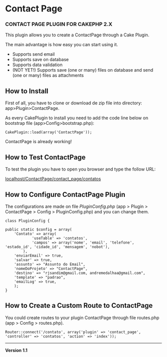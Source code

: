 # Contact Page

### CONTACT PAGE PLUGIN FOR CAKEPHP 2.X

This plugin allows you to create a ContactPage through a Cake Plugin.

The main advantage is how easy you can start using it. 

- Supports send email
- Supports save on database
- Supports data validation 
- (NOT YET!) Supports save (one or many) files on database and send (one or many) files as attachments

## How to Install ##

First of all, you have to clone or download de zip file into directory: app>Plugin>ContactPage.

As every CakePlugin to install you need to add the code line below on bootstrap file (app>Config>bootstrap.php):

    CakePlugin::load(array('ContactPage'));

ContactPage is already working!

## How to Test ContactPage ##

To test the plugin you have to open you browser and type the follow URL:

[localhost/ContactPage/contact_page/contatos](localhost/ContactPage/contact_page/contatos "localhost/ContactPage/contact_page/contatos")


## How to Configure ContactPage Plugin ##

The configurations are made on file *PluginConfig.php* (app > Plugin > ContactPage > Config > PluginConfig.php) and you can change them.

    class PluginConfig {

	public static $config = array(
		'Contato' => array(
				'useTable' => 'contatos',
				'campos' => array('nome', 'email', 'telefone', 'estado_id', 'cidade_id', 'mensagem', 'nobot'),
			),
		'enviarEmail' => true,
		'salvar' => true,
		'assunto' => "Assunto do Email",
		'nomeDoProjeto' => "ContactPage",
		'destino' => "rjsandim@gmail.com, andremedalhaa@gmail.com",
		'template' => "padrao",
		'emailLog' => true,
		);
	}


## How to Create a Custom Route to ContactPage ##

You could create routes to your plugin ContactPage through file routes.php (app > Config > routes.php).

    Router::connect('/contato', array('plugin' => 'contact_page', 'controller' => 'contatos', 'action' => 'index'));


----------

**Version 1.1**